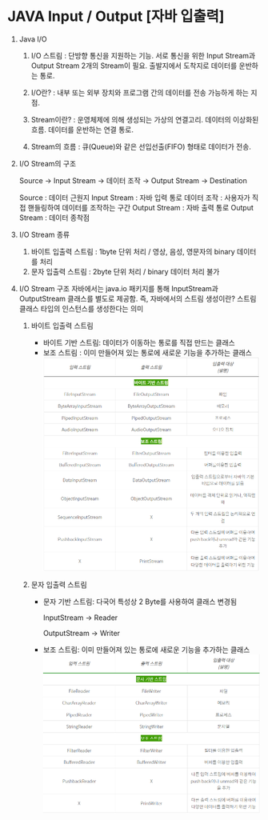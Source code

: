 # JAVA Input / Output [자바 입출력]

1. Java I/O
   1) I/O 스트림
   : 단방향 통신을 지원하는 기능. 서로 통신을 위한 Input Stream과 Output Stream 2개의 Stream이 필요. 출발지에서 도착지로 데이터를 운반하는 통로.
  
   2) I/O란?
   : 내부 또는 외부 장치와 프로그램 간의 데이터를 전송 가능하게 하는 지점.
  
   3) Stream이란?
   : 운영체제에 의해 생성되는 가상의 연결고리. 데이터의 이상화된 흐름. 데이터를 운반하는 연결 통로.
  
   4) Stream의 흐름
   : 큐(Queue)와 같은 선입선출(FIFO) 형태로 데이터가 전송.

2. I/O Stream의 구조

   Source → Input Stream → 데이터 조작 → Output Stream → Destination


    Source : 데이터 근원지
    Input Stream : 자바 입력 통로
    데이터 조작 : 사용자가 직접 핸들링하여 데이터를 조작하는 구간
    Output Stream : 자바 출력 통로
    Output Stream : 데이터 종착점

3. I/O Stream 종류
   1) 바이트 입출력 스트림 : 1byte 단위 처리 / 영상, 음성, 영문자의 binary 데이터를 처리
   2) 문자 입출력 스트림  : 2byte 단위 처리 / binary 데이터 처리 불가


4. I/O Stream 구조
   자바에서는 java.io 패키지를 통해 InputStream과 OutputStream 클래스를 별도로 제공함. 즉, 자바에서의 스트림 생성이란? 스트림 클래스 타입의 인스턴스를 생성한다는 의미

    1) 바이트 입출력 스트림
       - 바이트 기반 스트림: 데이터가 이동하는 통로를 직접 만드는 클래스
       - 보조 스트림 : 이미 만들어져 있는 통로에 새로운 기능을 추가하는 클래스
    ![img.png](img/img_10.png)
    2) 문자 입출력 스트림

       - 문자 기반 스트림: 다국어 특성상 2 Byte를 사용하여 클래스 변경됨
       
            InputStream -> Reader
       
            OutputStream -> Writer
       - 보조 스트림: 이미 만들어져 있는 통로에 새로운 기능을 추가하는 클래스 
       ![img_1.png](img/img_11.png)


